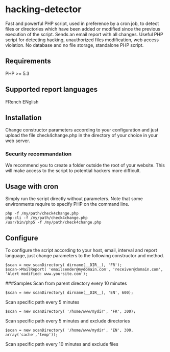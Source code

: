 # hacking-detector
Fast and powerful PHP script, used in preference by a cron job, to detect files or directories which have been added or modified since the previous execution of the script. Sends an email report with all changes. Useful PHP script for detecting hacking, unauthorized files modification, web access violation. No database and no file storage, standalone PHP script.

## Requirements
PHP >= 5.3 

## Supported report languages
FRench
ENglish

## Installation
Change constructor parameters according to your configuration and just upload the file check4change.php in the directory of your choice in your web server.

### Security recommandation
We recommend you to create a folder outside the root of your website. This will make access to the script to potential hackers more difficult.

## Usage with cron
Simply run the script directly without parameters.
Note that some environments require to specify PHP on the command line.
```
php -f /my/path/check4change.php
php-cli -f /my/path/check4change.php
/usr/bin/php5 -f /my/path/check4change.php
```

## Configure
To configure the script according to your host, email, interval and report language, just change parameters to the following constructor and method.
```
$scan = new scanDirectory( dirname(__DIR__), 'FR');
$scan->MailReport( 'emailsender@mydomain.com', 'receiver@domain.com', 'Alert modified: www.yoursite.com');
```

###Samples
Scan from parent directory every 10 minutes
```
$scan = new scanDirectory( dirname(__DIR__), 'EN', 600);
```

Scan specific path every 5 minutes
```
$scan = new scanDirectory( '/home/www/mydir', 'FR', 300);
```

Scan specific path every 5 minutes and exclude directories
```
$scan = new scanDirectory( '/home/www/mydir', 'EN', 300, array('cache','temp'));
```

Scan specific path every 10 minutes and exclude files
```$scan = new scanDirectory( '/home/www/mydir', 'EN', 600, null, array('log.txt','sitemap.xml'));
```
